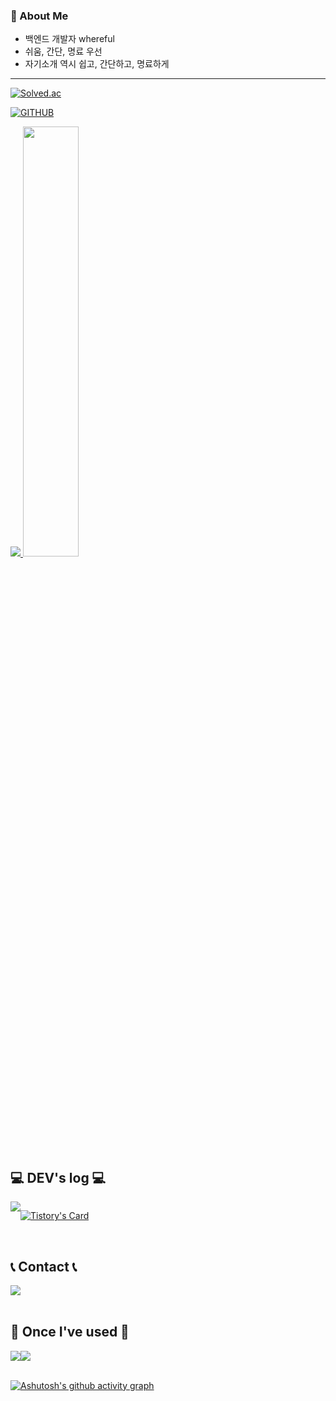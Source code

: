 ### 🚀 About Me
- 백엔드 개발자 whereful
- 쉬움, 간단, 명료 우선
- 자기소개 역시 쉽고, 간단하고, 명료하게

 ---

 [![Solved.ac](http://mazassumnida.wtf/api/v2/generate_badge?boj=whereful)](https://solved.ac/whereful)
     
[![GITHUB](https://hits.seeyoufarm.com/api/count/incr/badge.svg?url=https%3A%2F%2Fgithub.com%2Fjiholee0&count_bg=%23F29494&title_bg=%232F2E2E&icon=github.svg&icon_color=%23FFFFFF&title=GITHUB&edge_flat=false)](https://github.com/whereful)

<a href="s">
  <img src="https://github-readme-stats.vercel.app/api/top-langs/?username=whereful&exclude_repo=whereful.github.io&layout=compact&theme=tokyonight" />
</a>
<a href="s">
  <img src="https://github-readme-stats.vercel.app/api?username=whereful&theme=tokyonight&show_icons=true" width="42%" />
</a>

<!--  <a href="https://github.com/jiholee0">
    <img align="center" src="https://github-readme-activity-graph.cyclic.app/graph?username=jiholee0&theme=light&height=400&width=400&bg_color=white&title_color=2f80ed&color=2f80ed&line=2f80ed&point=1074b8&custom_title=jiholee0's%20Contribution%20Graph&area=true&hide_border=true&font_color=2f80ed&font_weight=bold" />
  </a> -->
 
<br>

## 💻 DEV's log 💻
<div style="display:flex; flex-direction:row;">
    <a href="https://whereful.tistory.com">
        <img src="https://img.shields.io/badge/Tistory-000000?style=for-the-badge&logo=Tistory&logoColor=white"> 
    </a>
  
[![Tistory's Card](https://github-readme-tistory-card.vercel.app/api?name=easyhomputer&theme=default)](https://whereful.tistory.com)
</div><br>

 
## 📞 Contact 📞
<div style="display:flex; flex-direction:row;">
    <a href="mailto:where5224@gmail.com">
        <img src="https://img.shields.io/badge/Gmail-EA4335?style=for-the-badge&logo=Gmail&logoColor=white"> 
    </a>
</div><br>
    
## 🔨 Once I've used 🔨
<div style="display:flex; flex-direction:row;">
    <img src="https://img.shields.io/badge/java-007396?style=for-the-badge&logo=java&logoColor=white"> 
    <img src="https://img.shields.io/badge/Spring Boot-6DB33F?style=for-the-badge&logo=spring boot&logoColor=white"> 
    <!--<img src="https://img.shields.io/badge/Gradle-02303A?style=for-the-badge&logo=gradle&logoColor=white"> -->
</div><br>
</div>



 


[![Ashutosh's github activity graph](https://github-readme-activity-graph.vercel.app/graph?username=whereful)](https://github.com/ashutosh00710/github-readme-activity-graph)

